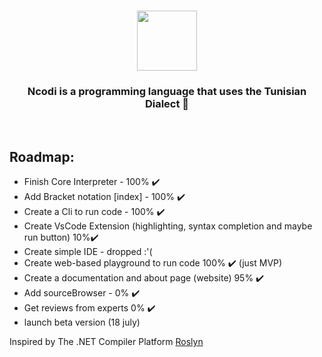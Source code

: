 <h1 align="center">
  <img src="https://github.com/azizamari/Ncodi/blob/0c25d9232d3cd601e3fcac9cac83a97be168658d/icon-05.png" width="96px"/>
</h1>
<h3 align="center"><Under Construction> Ncodi is a programming language that uses the Tunisian Dialect 🔹</h3><br>

## Roadmap:
* Finish Core Interpreter - 100% ✔️
* Add Bracket notation [index] - 100% ✔️
* Create a Cli to run code - 100% ✔️
* Create VsCode Extension (highlighting, syntax completion and maybe run button) 10%✔️
* Create simple IDE - dropped :'( 
* Create web-based playground to run code 100% ✔️ (just MVP)
* Create a documentation and about page (website) 95% ✔️
* Add sourceBrowser - 0% ✔️
* Get reviews from experts 0% ✔️
* launch beta version (18 july)

Inspired by The .NET Compiler Platform [Roslyn](https://github.com/dotnet/roslyn)
